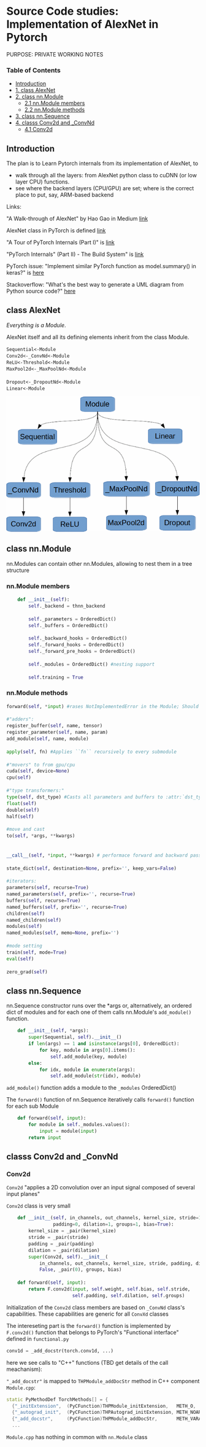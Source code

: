 
# Source Code studies: Implementation of AlexNet in Pytorch


PURPOSE: PRIVATE WORKING NOTES

### Table of Contents

* [Introduction](#section0)
* [1. class AlexNet](#section1)
* [2. class nn.Module](#section2)
    * [2.1 nn.Module members](#section2.1)
    * [2.2 nn.Module methods](#section2.2)
* [3. class nn.Sequence](#section3)
* [4. classs Conv2d and \_ConvNd](#section4)
    * [4.1 Conv2d](#section4.1)

<a id='section0'></a>
## Introduction


The plan is to Learn Pytorch internals from its implementation of AlexNet, to 
* walk through all the layers: from AlexNet python class to cuDNN (or low layer CPU) functions.
* see where the backend layers (CPU/GPU) are set; where is the correct place to put, say, ARM-based backend


Links:

"A Walk-through of AlexNet" by Hao Gao in Medium [link](https://medium.com/@smallfishbigsea/a-walk-through-of-alexnet-6cbd137a5637)

AlexNet class in PyTorch is defined [link](https://github.com/pytorch/vision/blob/master/torchvision/models/alexnet.py)

"A Tour of PyTorch Internals (Part I)" is [link](https://pytorch.org/blog/a-tour-of-pytorch-internals-1/)

"PyTorch Internals" (Part II) - The Build System" is [link](https://pytorch.org/blog/a-tour-of-pytorch-internals-2/)

PyTorch issue: "Implement similar PyTorch function as model.summary() in keras?" is [here](https://github.com/pytorch/pytorch/issues/2001)

Stackoverflow: "What's the best way to generate a UML diagram from Python source code?" [here](https://stackoverflow.com/questions/260165/whats-the-best-way-to-generate-a-uml-diagram-from-python-source-code)



<a id='section1'></a>
## class AlexNet
_Everything is a Module_. 

AlexNet itself and all its defining elements inherit from the class Module.<br>


`Sequential<-Module`<br>
`Conv2d<-_ConvNd<-Module`<br>
`ReLU<-Threshold<-Module`<br>
`MaxPool2d<-_MaxPoolNd<-Module`<br><br>
`Dropout<-_DropoutNd<-Module`<br>
`Linear<-Module`<br>

![PyTorch nn classes making AlexNet](imgs/AlexNet_class_hierarchy.bmp "PyTorch nn classes making AlexNet")

<a id='section2'></a>
## class nn.Module

nn.Modules can contain other nn.Modules, allowing to nest them in a tree structure

<a id='section2.1'></a>
### nn.Module members

``` python
    def __init__(self):
        self._backend = thnn_backend
        
        self._parameters = OrderedDict()
        self._buffers = OrderedDict()
        
        self._backward_hooks = OrderedDict()
        self._forward_hooks = OrderedDict()
        self._forward_pre_hooks = OrderedDict()
        
        self._modules = OrderedDict() #nesting support
        
        self.training = True
```

<a id='section2.2'></a>
### nn.Module methods

``` python
forward(self, *input) #rases NotImplementedError in the Module; Should be overridden by all subclasses

#"adders":
register_buffer(self, name, tensor)
register_parameter(self, name, param)
add_module(self, name, module)

apply(self, fn) #Applies ``fn`` recursively to every submodule

#"movers" to from gpu/cpu
cuda(self, device=None)
cpu(self)

#"type transformers:"
type(self, dst_type) #Casts all parameters and buffers to :attr:`dst_type`
float(self)
double(self)
half(self)

#move and cast
to(self, *args, **kwargs)


__call__(self, *input, **kwargs) # performace forward and backward passes - TBD verify and get details

state_dict(self, destination=None, prefix='', keep_vars=False)

#iterators:
parameters(self, recurse=True)
named_parameters(self, prefix='', recurse=True)
buffers(self, recurse=True)
named_buffers(self, prefix='', recurse=True)
children(self)
named_children(self)
modules(self)
named_modules(self, memo=None, prefix='')

#mode setting
train(self, mode=True)
eval(self)

zero_grad(self)

```

<a id='section3'></a>
## class nn.Sequence

nn.Sequence constructor runs over the \*args or, alternatively, an ordered dict of modules and for each one of them calls nn.Module's `add_module()` function.

```python
    def __init__(self, *args):
        super(Sequential, self).__init__()
        if len(args) == 1 and isinstance(args[0], OrderedDict):
            for key, module in args[0].items():
                self.add_module(key, module)
        else:
            for idx, module in enumerate(args):
                self.add_module(str(idx), module)
```
`add_module()` function adds a module to the `_modules` OrderedDict()

The `forward()` function of nn.Sequence iteratively calls `forward()` function for each sub Module
```python
    def forward(self, input):
        for module in self._modules.values():
            input = module(input)
        return input
```

<a id='section4'></a>
## classs Conv2d and \_ConvNd

<a id='section4.1'></a>
### Conv2d

`Conv2d` "applies a 2D convolution over an input signal composed of several input planes"

`Conv2d` class is very small 
```python
    def __init__(self, in_channels, out_channels, kernel_size, stride=1,
                 padding=0, dilation=1, groups=1, bias=True):
        kernel_size = _pair(kernel_size)
        stride = _pair(stride)
        padding = _pair(padding)
        dilation = _pair(dilation)
        super(Conv2d, self).__init__(
            in_channels, out_channels, kernel_size, stride, padding, dilation,
            False, _pair(0), groups, bias)

    def forward(self, input):
        return F.conv2d(input, self.weight, self.bias, self.stride,
                        self.padding, self.dilation, self.groups)

```

Initialization of the `Conv2d` class members are based on `_ConvNd` class's capabilities. These capabilities are generic for all `ConvXd` classes

The intereseting part is the `forward()` function is implemented by `F.conv2d()` function that belongs to PyTorch's "Functional interface" defined in `functional.py`

```python
conv1d = _add_docstr(torch.conv1d, ...)
```
here we see calls to "C++" functions (TBD get details of the call meachanism): 

`"_add_docstr"` is mapped to `THPModule_addDocStr` method in C++ component `Module.cpp`:
```C++
static PyMethodDef TorchMethods[] = {
  {"_initExtension",  (PyCFunction)THPModule_initExtension,   METH_O,       nullptr},
  {"_autograd_init",  (PyCFunction)THPAutograd_initExtension, METH_NOARGS,  nullptr},
  {"_add_docstr",     (PyCFunction)THPModule_addDocStr,       METH_VARARGS, nullptr},
  ...
```
`Module.cpp` has nothing in common with `nn.Module` class

